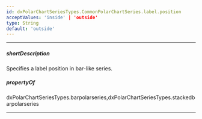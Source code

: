 ```yaml
---
id: dxPolarChartSeriesTypes.CommonPolarChartSeries.label.position
acceptValues: 'inside' | 'outside'
type: String
default: 'outside'
---
```

---
##### shortDescription
Specifies a label position in bar-like series.

##### propertyOf
dxPolarChartSeriesTypes.barpolarseries,dxPolarChartSeriesTypes.stackedbarpolarseries

---
<!-- Description goes here -->